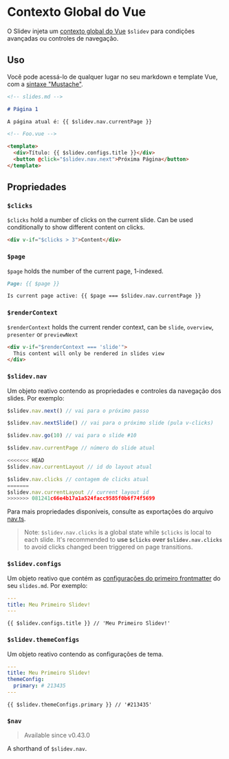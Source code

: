 # Contexto Global do Vue

O Slidev injeta um [contexto global do Vue](https://v3.vuejs.org/api/application-config.html#globalproperties) `$slidev` para condições avançadas ou controles de navegação.

## Uso

Você pode acessá-lo de qualquer lugar no seu markdown e template Vue, com a [sintaxe "Mustache"](https://v3.vuejs.org/guide/template-syntax.html#interpolations).

```md
<!-- slides.md -->

# Página 1

A página atual é: {{ $slidev.nav.currentPage }}
```

```html
<!-- Foo.vue -->

<template>
  <div>Título: {{ $slidev.configs.title }}</div>
  <button @click="$slidev.nav.next">Próxima Página</button>
</template>
```

## Propriedades

### `$clicks`

`$clicks` hold a number of clicks on the current slide. Can be used conditionally to show different content on clicks.

```html
<div v-if="$clicks > 3">Content</div>
```

### `$page`

`$page` holds the number of the current page, 1-indexed.

```md
Page: {{ $page }}

Is current page active: {{ $page === $slidev.nav.currentPage }}
```

### `$renderContext`

`$renderContext` holds the current render context, can be `slide`, `overview`, `presenter` or `previewNext`

```md
<div v-if="$renderContext === 'slide'">
  This content will only be rendered in slides view
</div>
```

### `$slidev.nav`

Um objeto reativo contendo as propriedades e controles da navegação dos slides. Por exemplo:

```js
$slidev.nav.next() // vai para o próximo passo

$slidev.nav.nextSlide() // vai para o próximo slide (pula v-clicks)

$slidev.nav.go(10) // vai para o slide #10
```

```js
$slidev.nav.currentPage // número do slide atual

<<<<<<< HEAD
$slidev.nav.currentLayout // id do layout atual

$slidev.nav.clicks // contagem de clicks atual
=======
$slidev.nav.currentLayout // current layout id
>>>>>>> 081241c66e4b17a1a524facc9585f0b6f74f5699
```

Para mais propriedades disponíveis, consulte as exportações do arquivo [nav.ts](https://github.com/slidevjs/slidev/blob/main/packages/client/logic/nav.ts).

> Note: `$slidev.nav.clicks` is a global state while `$clicks` is local to each slide. It's recommended to **use `$clicks` over `$slidev.nav.clicks`** to avoid clicks changed been triggered on page transitions.

### `$slidev.configs`

Um objeto reativo que contém as [configurações do primeiro frontmatter](/custom/#configuracoes-do-frontmatter) do seu `slides.md`. Por exemplo:

```yaml
---
title: Meu Primeiro Slidev!
---
```

```
{{ $slidev.configs.title }} // 'Meu Primeiro Slidev!'
```

### `$slidev.themeConfigs`

Um objeto reativo contendo as configurações de tema.

```yaml
---
title: Meu Primeiro Slidev!
themeConfig:
  primary: # 213435
---
```

```
{{ $slidev.themeConfigs.primary }} // '#213435'
```

### `$nav`

> Available since v0.43.0

A shorthand of `$slidev.nav`.

